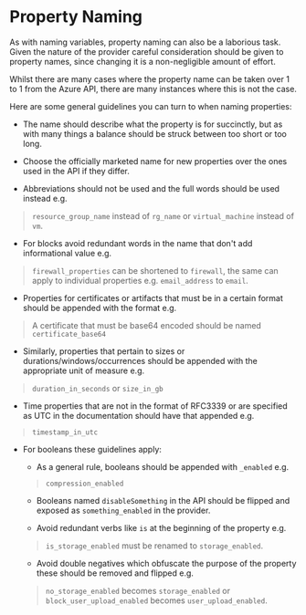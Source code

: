 # Property Naming

As with naming variables, property naming can also be a laborious task. Given the nature of the provider careful consideration should be given to property names, since changing it is a non-negligible amount of effort.

Whilst there are many cases where the property name can be taken over 1 to 1 from the Azure API, there are many instances where this is not the case.

Here are some general guidelines you can turn to when naming properties:

* The name should describe what the property is for succinctly, but as with many things a balance should be struck between too short or too long.

* Choose the officially marketed name for new properties over the ones used in the API if they differ.

* Abbreviations should not be used and the full words should be used instead e.g. 
>`resource_group_name` instead of `rg_name` or `virtual_machine` instead of `vm`.

* For blocks avoid redundant words in the name that don't add informational value e.g.
>`firewall_properties` can be shortened to `firewall`, the same can apply to individual properties e.g. `email_address` to `email`.

* Properties for certificates or artifacts that must be in a certain format should be appended with the format e.g.
> A certificate that must be base64 encoded should be named `certificate_base64`

* Similarly, properties that pertain to sizes or durations/windows/occurrences should be appended with the appropriate unit of measure e.g.
> `duration_in_seconds` or `size_in_gb`

* Time properties that are not in the format of RFC3339 or are specified as UTC in the documentation should have that appended e.g.
 > `timestamp_in_utc`

* For booleans these guidelines apply:

  * As a general rule, booleans should be appended with `_enabled` e.g.
  >`compression_enabled`

  * Booleans named `disableSomething` in the API should be flipped and exposed as `something_enabled` in the provider.
  
  * Avoid redundant verbs like `is` at the beginning of the property e.g.
  >`is_storage_enabled` must be renamed to `storage_enabled`.

  * Avoid double negatives which obfuscate the purpose of the property these should be removed and flipped e.g.
  >`no_storage_enabled` becomes `storage_enabled` or `block_user_upload_enabled` becomes `user_upload_enabled`.
